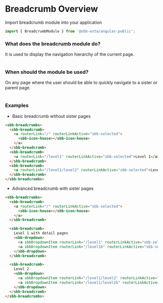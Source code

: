 # Breadcrumb Overview

Import breadcrumb module into your application

```ts
import { BreadcrumbModule } from '@sbb-esta/angular-public';
```

### What does the breadcrumb module do?

It is used to display the navigation hierarchy of the current page.
<br>
<br>

### When should the module be used?

On any page where the user should be able to quickly navigate to a sister or parent page.
<br>
<br>

### Examples

* Basic breadcrumb without sister pages

```html
<sbb-breadcrumbs>
  <sbb-breadcrumb>
    <a routerLink="/" routerLinkActive="sbb-selected">
      <sbb-icon-house></sbb-icon-house>
    </a>
  </sbb-breadcrumb>
  <sbb-breadcrumb>
    <a routerLink="/level1" routerLinkActive="sbb-selected">Level 1</a>
  </sbb-breadcrumb>
  <sbb-breadcrumb>
    <a routerLink="/level1/level2" routerLinkActive="sbb-selected">Level 2</a>
  </sbb-breadcrumb>
</sbb-breadcrumbs>
```
* Advanced breadcrumb with sister pages

```html
<sbb-breadcrumbs>
  <sbb-breadcrumb>
    <a routerLink="/" routerLinkActive="sbb-selected">
      <sbb-icon-house></sbb-icon-house>
    </a>
  </sbb-breadcrumb>

  <sbb-breadcrumb>
    Level 1 with detail pages
    <sbb-dropdown>
      <a sbbDropdownItem routerLink="/level1" routerLinkActive="sbb-selected">Level 1</a>
      <a sbbDropdownItem routerLink="/level1b" routerLinkActive="sbb-selected">Level 1b</a>
    </sbb-dropdown>
  </sbb-breadcrumb>

  <sbb-breadcrumb>
    Level 2
    <sbb-dropdown>
      <a sbbDropdownItem routerLink="/level1/level2" routerLinkActive="sbb-selected">Level 2</a>
      <a sbbDropdownItem routerLink="/level1/level2b" routerLinkActive="sbb-selected">Level 2 with detail pages</a>
    </sbb-dropdown>
  </sbb-breadcrumb>
</sbb-breadcrumbs>
```
